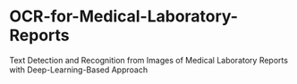 # OCR-for-Medical-Laboratory-Reports
Text Detection and Recognition from Images of Medical Laboratory Reports with Deep-Learning-Based Approach
